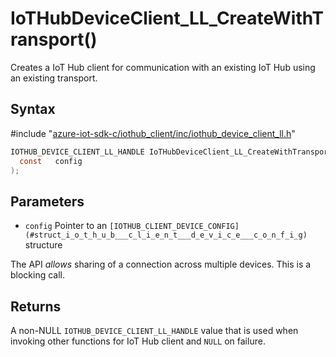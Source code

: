 # IoTHubDeviceClient_LL_CreateWithTransport()

Creates a IoT Hub client for communication with an existing IoT Hub using an existing transport.

## Syntax

\#include "[azure-iot-sdk-c/iothub_client/inc/iothub_device_client_ll.h](../iot-c-ref-iothub-device-client-ll-h.md)"  
```C
IOTHUB_DEVICE_CLIENT_LL_HANDLE IoTHubDeviceClient_LL_CreateWithTransport(
  const   config
);
```

## Parameters
* `config` Pointer to an `[IOTHUB_CLIENT_DEVICE_CONFIG](#struct_i_o_t_h_u_b___c_l_i_e_n_t___d_e_v_i_c_e___c_o_n_f_i_g)` structure

The API *allows* sharing of a connection across multiple devices. This is a blocking call.

## Returns
A non-NULL `IOTHUB_DEVICE_CLIENT_LL_HANDLE` value that is used when invoking other functions for IoT Hub client and `NULL` on failure.

